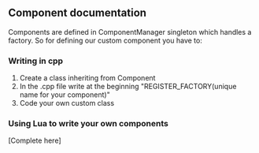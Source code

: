 ## Component documentation

Components are defined in ComponentManager singleton which handles a factory.
So for defining our custom component you have to:

### Writing in cpp

1. Create a class inheriting from Component
2. In the .cpp file write at the beginning "REGISTER_FACTORY(unique name for your component)"
3. Code your own custom class 

### Using Lua to write your own components

[Complete here]
